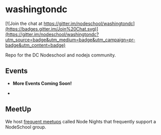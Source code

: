 washingtondc
============

[![Join the chat at https://gitter.im/nodeschool/washingtondc](https://badges.gitter.im/Join%20Chat.svg)](https://gitter.im/nodeschool/washingtondc?utm_source=badge&utm_medium=badge&utm_campaign=pr-badge&utm_content=badge)

Repo for the DC Nodeschool and nodejs community.

## Events
- **More Events Coming Soon!**
- ~~~NodeSchool at NovaNode Unconference - Saturday, June 13, 2015 10:00am to 12:30pm - [RSVP](http://www.meetup.com/Nova-Node/events/222312195/)~~~

## MeetUp

We host [frequent meetups](http://www.meetup.com/node-dc/) called Node Nights that frequently support a NodeSchool group.
